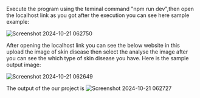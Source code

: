 Execute the program using the teminal command "npm run dev",then open the localhost link as you got after the execution
you can see here sample example:

![Screenshot 2024-10-21 062750](https://github.com/user-attachments/assets/98e8d344-abf5-407e-a1e7-ce37f7c0ec09)

 After opening the localhost link  you can see the below website in this upload the image of skin disease then select the analyse the image after you can see the which type of skin disease you have.
 Here is the sample output image:
 
![Screenshot 2024-10-21 062649](https://github.com/user-attachments/assets/f1c3762f-0df7-4d5c-a4bb-fffb7358b673)


The output of the our project is
![Screenshot 2024-10-21 062727](https://github.com/user-attachments/assets/a4a7c92d-e543-4681-8ece-20853f576f20)
